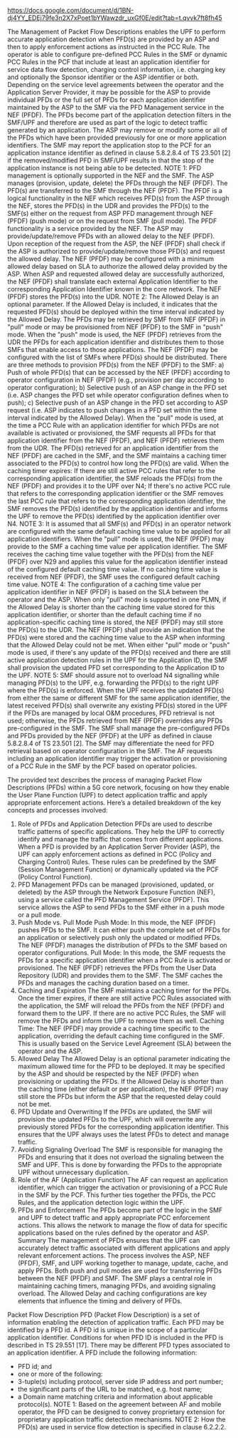 https://docs.google.com/document/d/1BN-dj4YY_EDEj79fe3n2X7xPoet1bYWawzdr_uxGf0E/edit?tab=t.qvvk7ft8fh45


The Management of Packet Flow Descriptions enables the UPF to perform accurate application detection when PFD(s) are provided by an ASP and then to apply enforcement actions as instructed in the PCC Rule. The operator is able to configure pre-defined PCC Rules in the SMF or dynamic PCC Rules in the PCF that include at least an application identifier for service data flow detection, charging control information, i.e. charging key and optionally the Sponsor identifier or the ASP identifier or both. Depending on the service level agreements between the operator and the Application Server Provider, it may be possible for the ASP to provide individual PFDs or the full set of PFDs for each application identifier maintained by the ASP to the SMF via the PFD Management service in the NEF (PFDF). The PFDs become part of the application detection filters in the SMF/UPF and therefore are used as part of the logic to detect traffic generated by an application. The ASP may remove or modify some or all of the PFDs which have been provided previously for one or more application identifiers. The SMF may report the application stop to the PCF for an application instance identifier as defined in clause 5.8.2.8.4 of TS 23.501 [2] if the removed/modified PFD in SMF/UPF results in that the stop of the application instance is not being able to be detected.
NOTE 1: PFD management is optionally supported in the NEF and the SMF.
The ASP manages (provision, update, delete) the PFDs through the NEF (PFDF). The PFD(s) are transferred to the SMF through the NEF (PFDF). The PFDF is a logical functionality in the NEF which receives PFD(s) from the ASP through the NEF, stores the PFD(s) in the UDR and provides the PFD(s) to the SMF(s) either on the request from ASP PFD management through NEF (PFDF) (push mode) or on the request from SMF (pull mode). The PFDF functionality is a service provided by the NEF. The ASP may provide/update/remove PFDs with an allowed delay to the NEF (PFDF). Upon reception of the request from the ASP, the NEF (PFDF) shall check if the ASP is authorized to provide/update/remove those PFD(s) and request the allowed delay. The NEF (PFDF) may be configured with a minimum allowed delay based on SLA to authorize the allowed delay provided by the ASP. When ASP and requested allowed delay are successfully authorized, the NEF (PFDF) shall translate each external Application Identifier to the corresponding Application Identifier known in the core network. The NEF (PFDF) stores the PFD(s) into the UDR.
NOTE 2: The Allowed Delay is an optional parameter. If the Allowed Delay is included, it indicates that the requested PFD(s) should be deployed within the time interval indicated by the Allowed Delay.
The PFDs may be retrieved by SMF from NEF (PFDF) in "pull" mode or may be provisioned from NEF (PFDF) to the SMF in "push" mode. When the "push" mode is used, the NEF (PFDF) retrieves from the UDR the PFDs for each application identifier and distributes them to those SMFs that enable access to those applications. The NEF (PFDF) may be configured with the list of SMFs where PFD(s) should be distributed. There are three methods to provision PFD(s) from the NEF (PFDF) to the SMF: a) Push of whole PFD(s) that can be accessed by the NEF (PFDF) according to operator configuration in NEF (PFDF) (e.g., provision per day according to operator configuration); b) Selective push of an ASP change in the PFD set (i.e. ASP changes the PFD set while operator configuration defines when to push); c) Selective push of an ASP change in the PFD set according to ASP request (i.e. ASP indicates to push changes in a PFD set within the time interval indicated by the Allowed Delay). When the "pull" mode is used, at the time a PCC Rule with an application identifier for which PFDs are not available is activated or provisioned, the SMF requests all PFDs for that application identifier from the NEF (PFDF), and NEF (PFDF) retrieves them from the UDR. The PFD(s) retrieved for an application identifier from the NEF (PFDF) are cached in the SMF, and the SMF maintains a caching timer associated to the PFD(s) to control how long the PFD(s) are valid. When the caching timer expires:
If there are still active PCC rules that refer to the corresponding application identifier, the SMF reloads the PFD(s) from the NEF (PFDF) and provides it to the UPF over N4;
If there's no active PCC rule that refers to the corresponding application identifier or the SMF removes the last PCC rule that refers to the corresponding application identifier, the SMF removes the PFD(s) identified by the application identifier and informs the UPF to remove the PFD(s) identified by the application identifier over N4.
NOTE 3: It is assumed that all SMF(s) and PFD(s) in an operator network are configured with the same default caching time value to be applied for all application identifiers. When the "pull" mode is used, the NEF (PFDF) may provide to the SMF a caching time value per application identifier. The SMF receives the caching time value together with the PFD(s) from the NEF (PFDF) over N29 and applies this value for the application identifier instead of the configured default caching time value. If no caching time value is received from NEF (PFDF), the SMF uses the configured default caching time value.
NOTE 4: The configuration of a caching time value per application identifier in NEF (PFDF) is based on the SLA between the operator and the ASP.
When only "pull" mode is supported in one PLMN, if the Allowed Delay is shorter than the caching time value stored for this application identifier, or shorter than the default caching time if no application-specific caching time is stored, the NEF (PFDF) may still store the PFD(s) to the UDR. The NEF (PFDF) shall provide an indication that the PFD(s) were stored and the caching time value to the ASP when informing that the Allowed Delay could not be met.
When either "pull" mode or "push" mode is used, if there's any update of the PFD(s) received and there are still active application detection rules in the UPF for the Application ID, the SMF shall provision the updated PFD set corresponding to the Application ID to the UPF.
NOTE 5: SMF should assure not to overload N4 signalling while managing PFD(s) to the UPF, e.g. forwarding the PFD(s) to the right UPF where the PFD(s) is enforced. When the UPF receives the updated PFD(s) from either the same or different SMF for the same application identifier, the latest received PFD(s) shall overwrite any existing PFD(s) stored in the UPF if the PFDs are managed by local O&M procedures, PFD retrieval is not used; otherwise, the PFDs retrieved from NEF (PFDF) overrides any PFDs pre-configured in the SMF. The SMF shall manage the pre-configured PFDs and PFDs provided by the NEF (PFDF) at the UPF as defined in clause 5.8.2.8.4 of TS 23.501 [2]. The SMF may differentiate the need for PFD retrieval based on operator configuration in the SMF.
The AF requests including an application identifier may trigger the activation or provisioning of a PCC Rule in the SMF by the PCF based on operator policies.


The provided text describes the process of managing Packet Flow Descriptions (PFDs) within a 5G core network, focusing on how they enable the User Plane Function (UPF) to detect application traffic and apply appropriate enforcement actions. Here’s a detailed breakdown of the key concepts and processes involved:
1. Role of PFDs and Application Detection
PFDs are used to describe traffic patterns of specific applications. 
They help the UPF to correctly identify and manage the traffic that comes from different applications.
When a PFD is provided by an Application Server Provider (ASP), the UPF can apply enforcement actions as defined in PCC (Policy and Charging Control) Rules. 
These rules can be predefined by the SMF (Session Management Function) or dynamically updated via the PCF (Policy Control Function).
2. PFD Management
PFDs can be managed (provisioned, updated, or deleted) by the ASP through the Network Exposure Function (NEF), using a service called the PFD Management Service (PFDF). This service allows the ASP to send PFDs to the SMF either in a push mode or a pull mode.
3. Push Mode vs. Pull Mode
Push Mode:
In this mode, the NEF (PFDF) pushes PFDs to the SMF. It can either push the complete set of PFDs for an application or selectively push only the updated or modified PFDs.
The NEF (PFDF) manages the distribution of PFDs to the SMF based on operator configurations.
Pull Mode:
In this mode, the SMF requests the PFDs for a specific application identifier when a PCC Rule is activated or provisioned. The NEF (PFDF) retrieves the PFDs from the User Data Repository (UDR) and provides them to the SMF.
The SMF caches the PFDs and manages the caching duration based on a timer.
4. Caching and Expiration
The SMF maintains a caching timer for the PFDs. Once the timer expires, if there are still active PCC Rules associated with the application, the SMF will reload the PFDs from the NEF (PFDF) and forward them to the UPF.
If there are no active PCC Rules, the SMF will remove the PFDs and inform the UPF to remove them as well.
Caching Time:
The NEF (PFDF) may provide a caching time specific to the application, overriding the default caching time configured in the SMF. This is usually based on the Service Level Agreement (SLA) between the operator and the ASP.
5. Allowed Delay
The Allowed Delay is an optional parameter indicating the maximum allowed time for the PFD to be deployed. It may be specified by the ASP and should be respected by the NEF (PFDF) when provisioning or updating the PFDs.
If the Allowed Delay is shorter than the caching time (either default or per application), the NEF (PFDF) may still store the PFDs but inform the ASP that the requested delay could not be met.
6. PFD Update and Overwriting
If the PFDs are updated, the SMF will provision the updated PFDs to the UPF, which will overwrite any previously stored PFDs for the corresponding application identifier.
This ensures that the UPF always uses the latest PFDs to detect and manage traffic.
7. Avoiding Signaling Overload
The SMF is responsible for managing the PFDs and ensuring that it does not overload the signaling between the SMF and UPF. This is done by forwarding the PFDs to the appropriate UPF without unnecessary duplication.
8. Role of the AF (Application Function)
The AF can request an application identifier, which can trigger the activation or provisioning of a PCC Rule in the SMF by the PCF. This further ties together the PFDs, the PCC Rules, and the application detection logic within the UPF.
9. PFDs and Enforcement
The PFDs become part of the logic in the SMF and UPF to detect traffic and apply appropriate PCC enforcement actions. This allows the network to manage the flow of data for specific applications based on the rules defined by the operator and ASP.
Summary
The management of PFDs ensures that the UPF can accurately detect traffic associated with different applications and apply relevant enforcement actions.
The process involves the ASP, NEF (PFDF), SMF, and UPF working together to manage, update, cache, and apply PFDs.
Both push and pull modes are used for transferring PFDs between the NEF (PFDF) and SMF.
The SMF plays a central role in maintaining caching timers, managing PFDs, and avoiding signaling overload.
The Allowed Delay and caching configurations are key elements that influence the timing and delivery of PFDs.


Packet Flow Description
PFD (Packet Flow Description) is a set of information enabling the detection of application traffic.
Each PFD may be identified by a PFD id. A PFD id is unique in the scope of a particular application identifier.
Conditions for when PFD ID is included in the PFD is described in TS 29.551 [17]. There may be different PFD types associated to an application identifier.
A PFD include the following information:
- PFD id; and
- one or more of the following:
- 3-tuple(s) including protocol, server side IP address and port number;
- the significant parts of the URL to be matched, e.g. host name;
- a Domain name matching criteria and information about applicable protocol(s).
NOTE 1: Based on the agreement between AF and mobile operator, the PFD can be designed to convey proprietary extension for proprietary application traffic detection mechanisms.
NOTE 2: How the PFD(s) are used in service flow detection is specified in clause 6.2.2.2.
